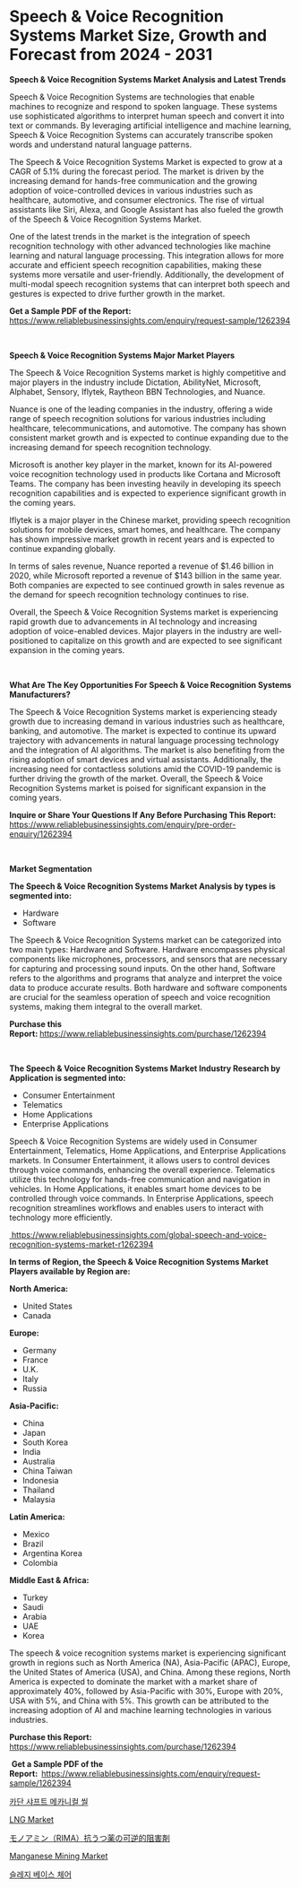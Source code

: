 <p><h1>Speech & Voice Recognition Systems Market Size, Growth and Forecast from 2024 - 2031</h1></p><p><strong>Speech & Voice Recognition Systems Market Analysis and Latest Trends</strong></p>
<p><p>Speech & Voice Recognition Systems are technologies that enable machines to recognize and respond to spoken language. These systems use sophisticated algorithms to interpret human speech and convert it into text or commands. By leveraging artificial intelligence and machine learning, Speech & Voice Recognition Systems can accurately transcribe spoken words and understand natural language patterns.</p><p>The Speech & Voice Recognition Systems Market is expected to grow at a CAGR of 5.1% during the forecast period. The market is driven by the increasing demand for hands-free communication and the growing adoption of voice-controlled devices in various industries such as healthcare, automotive, and consumer electronics. The rise of virtual assistants like Siri, Alexa, and Google Assistant has also fueled the growth of the Speech & Voice Recognition Systems Market.</p><p>One of the latest trends in the market is the integration of speech recognition technology with other advanced technologies like machine learning and natural language processing. This integration allows for more accurate and efficient speech recognition capabilities, making these systems more versatile and user-friendly. Additionally, the development of multi-modal speech recognition systems that can interpret both speech and gestures is expected to drive further growth in the market.</p></p>
<p><strong>Get a Sample PDF of the Report:&nbsp;</strong> <a href="https://www.reliablebusinessinsights.com/enquiry/request-sample/1262394">https://www.reliablebusinessinsights.com/enquiry/request-sample/1262394</a></p>
<p>&nbsp;</p>
<p><strong>Speech & Voice Recognition Systems Major Market Players</strong></p>
<p><p>The Speech & Voice Recognition Systems market is highly competitive and major players in the industry include Dictation, AbilityNet, Microsoft, Alphabet, Sensory, Iflytek, Raytheon BBN Technologies, and Nuance. </p><p>Nuance is one of the leading companies in the industry, offering a wide range of speech recognition solutions for various industries including healthcare, telecommunications, and automotive. The company has shown consistent market growth and is expected to continue expanding due to the increasing demand for speech recognition technology.</p><p>Microsoft is another key player in the market, known for its AI-powered voice recognition technology used in products like Cortana and Microsoft Teams. The company has been investing heavily in developing its speech recognition capabilities and is expected to experience significant growth in the coming years.</p><p>Iflytek is a major player in the Chinese market, providing speech recognition solutions for mobile devices, smart homes, and healthcare. The company has shown impressive market growth in recent years and is expected to continue expanding globally.</p><p>In terms of sales revenue, Nuance reported a revenue of $1.46 billion in 2020, while Microsoft reported a revenue of $143 billion in the same year. Both companies are expected to see continued growth in sales revenue as the demand for speech recognition technology continues to rise.</p><p>Overall, the Speech & Voice Recognition Systems market is experiencing rapid growth due to advancements in AI technology and increasing adoption of voice-enabled devices. Major players in the industry are well-positioned to capitalize on this growth and are expected to see significant expansion in the coming years.</p></p>
<p>&nbsp;</p>
<p><strong>What Are The Key Opportunities For Speech & Voice Recognition Systems Manufacturers?</strong></p>
<p><p>The Speech & Voice Recognition Systems market is experiencing steady growth due to increasing demand in various industries such as healthcare, banking, and automotive. The market is expected to continue its upward trajectory with advancements in natural language processing technology and the integration of AI algorithms. The market is also benefiting from the rising adoption of smart devices and virtual assistants. Additionally, the increasing need for contactless solutions amid the COVID-19 pandemic is further driving the growth of the market. Overall, the Speech & Voice Recognition Systems market is poised for significant expansion in the coming years.</p></p>
<p><strong>Inquire or Share Your Questions If Any Before Purchasing This Report:</strong> <a href="https://www.reliablebusinessinsights.com/enquiry/pre-order-enquiry/1262394">https://www.reliablebusinessinsights.com/enquiry/pre-order-enquiry/1262394</a></p>
<p>&nbsp;</p>
<p><strong>Market Segmentation</strong></p>
<p><strong>The Speech & Voice Recognition Systems Market Analysis by types is segmented into:</strong></p>
<p><ul><li>Hardware</li><li>Software</li></ul></p>
<p><p>The Speech & Voice Recognition Systems market can be categorized into two main types: Hardware and Software. Hardware encompasses physical components like microphones, processors, and sensors that are necessary for capturing and processing sound inputs. On the other hand, Software refers to the algorithms and programs that analyze and interpret the voice data to produce accurate results. Both hardware and software components are crucial for the seamless operation of speech and voice recognition systems, making them integral to the overall market.</p></p>
<p><strong>Purchase this Report:&nbsp;</strong><a href="https://www.reliablebusinessinsights.com/purchase/1262394">https://www.reliablebusinessinsights.com/purchase/1262394</a></p>
<p>&nbsp;</p>
<p><strong>The Speech & Voice Recognition Systems Market Industry Research by Application is segmented into:</strong></p>
<p><ul><li>Consumer Entertainment</li><li>Telematics</li><li>Home Applications</li><li>Enterprise Applications</li></ul></p>
<p><p>Speech & Voice Recognition Systems are widely used in Consumer Entertainment, Telematics, Home Applications, and Enterprise Applications markets. In Consumer Entertainment, it allows users to control devices through voice commands, enhancing the overall experience. Telematics utilize this technology for hands-free communication and navigation in vehicles. In Home Applications, it enables smart home devices to be controlled through voice commands. In Enterprise Applications, speech recognition streamlines workflows and enables users to interact with technology more efficiently.</p></p>
<p><a href="https://www.reliablebusinessinsights.com/global-speech-and-voice-recognition-systems-market-r1262394">&nbsp;https://www.reliablebusinessinsights.com/global-speech-and-voice-recognition-systems-market-r1262394</a></p>
<p><strong>In terms of Region, the Speech & Voice Recognition Systems Market Players available by Region are:</strong></p>
<p>
    <p> <strong> North America: </strong>
        <ul>
            <li>United States</li>
            <li>Canada</li>
        </ul>
        </p> 
    <p> <strong> Europe: </strong>
        <ul>
            <li>Germany</li>
            <li>France</li>
            <li>U.K.</li>
            <li>Italy</li>
            <li>Russia</li>
        </ul>
        </p> 
    <p> <strong> Asia-Pacific: </strong>
        <ul>
            <li>China</li>
            <li>Japan</li>
            <li>South Korea</li>
            <li>India</li>
            <li>Australia</li>
            <li>China Taiwan</li>
            <li>Indonesia</li>
            <li>Thailand</li>
            <li>Malaysia</li>
        </ul>
        </p> 
    <p> <strong> Latin America: </strong>
        <ul>
            <li>Mexico</li>
            <li>Brazil</li>
            <li>Argentina Korea</li>
            <li>Colombia</li>
        </ul>
        </p> 
    <p> <strong> Middle East & Africa: </strong>
        <ul>
            <li>Turkey</li>
            <li>Saudi</li>
            <li>Arabia</li>
            <li>UAE</li>
            <li>Korea</li>
        </ul>
    </p>
    </p>
<p><p>The speech & voice recognition systems market is experiencing significant growth in regions such as North America (NA), Asia-Pacific (APAC), Europe, the United States of America (USA), and China. Among these regions, North America is expected to dominate the market with a market share of approximately 40%, followed by Asia-Pacific with 30%, Europe with 20%, USA with 5%, and China with 5%. This growth can be attributed to the increasing adoption of AI and machine learning technologies in various industries.</p></p>
<p><strong>Purchase this Report: </strong><a href="https://www.reliablebusinessinsights.com/purchase/1262394">https://www.reliablebusinessinsights.com/purchase/1262394</a></p>
<p>&nbsp;<strong>Get a Sample PDF of the Report:&nbsp;&nbsp;</strong><a href="https://www.reliablebusinessinsights.com/enquiry/request-sample/1262394">https://www.reliablebusinessinsights.com/enquiry/request-sample/1262394</a></p>
<p><strong></strong></p>
<p><p><a href="https://github.com/risastia4/Market-Research-Report-List-1/blob/main/5433963161659.md">카단 샤프트 메카니컬 씰</a></p><p><a href="https://github.com/nusratjahan12006/Market-Research-Report-List-1/blob/main/lng-market.md">LNG Market</a></p><p><a href="https://github.com/vtbvgl20191192/Market-Research-Report-List-2/blob/main/8429710151747.md">モノアミン（RIMA）抗うつ薬の可逆的阻害剤</a></p><p><a href="https://github.com/alwa8650/Market-Research-Report-List-1/blob/main/manganese-mining-market.md">Manganese Mining Market</a></p><p><a href="https://github.com/ThomasElmes2022/Market-Research-Report-List-1/blob/main/7780833161660.md">슬레지 베이스 체어</a></p></p>
